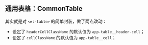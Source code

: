 ## 通用表格：CommonTable

其实就是对 `<el-table>` 的简单封装，做了两点改动：

* 设定了 `headerCellClassName` 的默认值为 `app-table__header-cell`；
* 设定了 `cellClassName` 的默认值为 `app-table__cell`；
